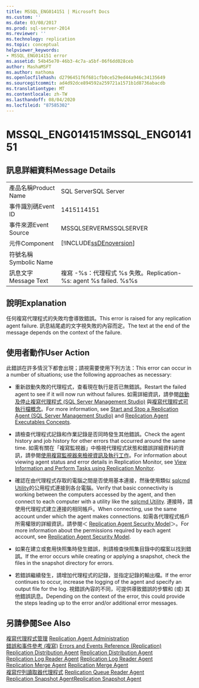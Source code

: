 ```yaml
---
title: MSSQL_ENG014151 | Microsoft Docs
ms.custom: ''
ms.date: 03/08/2017
ms.prod: sql-server-2014
ms.reviewer: ''
ms.technology: replication
ms.topic: conceptual
helpviewer_keywords:
- MSSQL_ENG014151 error
ms.assetid: 54b45e70-46b3-4c7a-a5bf-06f6dd028ceb
author: MashaMSFT
ms.author: mathoma
ms.openlocfilehash: d2796451f6f681cfb0ce529ed44a946c34135649
ms.sourcegitcommit: ad4d92dce894592a259721a1571b1d8736abacdb
ms.translationtype: MT
ms.contentlocale: zh-TW
ms.lasthandoff: 08/04/2020
ms.locfileid: "87585302"
---
```

# <a name="mssql_eng014151"></a><span data-ttu-id="d8430-102">MSSQL_ENG014151</span><span class="sxs-lookup"><span data-stu-id="d8430-102">MSSQL_ENG014151</span></span>
    
## <a name="message-details"></a><span data-ttu-id="d8430-103">訊息詳細資料</span><span class="sxs-lookup"><span data-stu-id="d8430-103">Message Details</span></span>  
  
|||  
|-|-|  
|<span data-ttu-id="d8430-104">產品名稱</span><span class="sxs-lookup"><span data-stu-id="d8430-104">Product Name</span></span>|<span data-ttu-id="d8430-105">SQL Server</span><span class="sxs-lookup"><span data-stu-id="d8430-105">SQL Server</span></span>|  
|<span data-ttu-id="d8430-106">事件識別碼</span><span class="sxs-lookup"><span data-stu-id="d8430-106">Event ID</span></span>|<span data-ttu-id="d8430-107">14151</span><span class="sxs-lookup"><span data-stu-id="d8430-107">14151</span></span>|  
|<span data-ttu-id="d8430-108">事件來源</span><span class="sxs-lookup"><span data-stu-id="d8430-108">Event Source</span></span>|<span data-ttu-id="d8430-109">MSSQLSERVER</span><span class="sxs-lookup"><span data-stu-id="d8430-109">MSSQLSERVER</span></span>|  
|<span data-ttu-id="d8430-110">元件</span><span class="sxs-lookup"><span data-stu-id="d8430-110">Component</span></span>|[!INCLUDE[ssDEnoversion](../../includes/ssdenoversion-md.md)]|  
|<span data-ttu-id="d8430-111">符號名稱</span><span class="sxs-lookup"><span data-stu-id="d8430-111">Symbolic Name</span></span>||  
|<span data-ttu-id="d8430-112">訊息文字</span><span class="sxs-lookup"><span data-stu-id="d8430-112">Message Text</span></span>|<span data-ttu-id="d8430-113">複寫 -%s：代理程式 %s 失敗。</span><span class="sxs-lookup"><span data-stu-id="d8430-113">Replication-%s: agent %s failed.</span></span> <span data-ttu-id="d8430-114">%s</span><span class="sxs-lookup"><span data-stu-id="d8430-114">%s</span></span>|  
  
## <a name="explanation"></a><span data-ttu-id="d8430-115">說明</span><span class="sxs-lookup"><span data-stu-id="d8430-115">Explanation</span></span>  
 <span data-ttu-id="d8430-116">任何複寫代理程式的失敗均會導致錯誤。</span><span class="sxs-lookup"><span data-stu-id="d8430-116">This error is raised for any replication agent failure.</span></span> <span data-ttu-id="d8430-117">訊息結尾處的文字視失敗的內容而定。</span><span class="sxs-lookup"><span data-stu-id="d8430-117">The text at the end of the message depends on the context of the failure.</span></span>  
  
## <a name="user-action"></a><span data-ttu-id="d8430-118">使用者動作</span><span class="sxs-lookup"><span data-stu-id="d8430-118">User Action</span></span>  
 <span data-ttu-id="d8430-119">此錯誤在許多情況下都會出現；請視需要使用下列方法：</span><span class="sxs-lookup"><span data-stu-id="d8430-119">This error can occur in a number of situations; use the following approaches as necessary:</span></span>  
  
-   <span data-ttu-id="d8430-120">重新啟動失敗的代理程式，查看現在執行是否已無錯誤。</span><span class="sxs-lookup"><span data-stu-id="d8430-120">Restart the failed agent to see if it will now run without failures.</span></span> <span data-ttu-id="d8430-121">如需詳細資訊，請參閱[啟動及停止複寫代理程式 &#40;SQL Server Management Studio&#41;](agents/start-and-stop-a-replication-agent-sql-server-management-studio.md) 與[複寫代理程式可執行檔概念](concepts/replication-agent-executables-concepts.md)。</span><span class="sxs-lookup"><span data-stu-id="d8430-121">For more information, see [Start and Stop a Replication Agent &#40;SQL Server Management Studio&#41;](agents/start-and-stop-a-replication-agent-sql-server-management-studio.md) and [Replication Agent Executables Concepts](concepts/replication-agent-executables-concepts.md).</span></span>  
  
-   <span data-ttu-id="d8430-122">請檢查代理程式記錄和作業記錄是否同時發生其他錯誤。</span><span class="sxs-lookup"><span data-stu-id="d8430-122">Check the agent history and job history for other errors that occurred around the same time.</span></span> <span data-ttu-id="d8430-123">如需有關在「複寫監視器」中檢視代理程式狀態和錯誤詳細資料的資訊，請參閱[使用複寫監視器來檢視資訊及執行工作](monitor/view-information-and-perform-tasks-replication-monitor.md)。</span><span class="sxs-lookup"><span data-stu-id="d8430-123">For information about viewing agent status and error details in Replication Monitor, see [View Information and Perform Tasks using Replication Monitor](monitor/view-information-and-perform-tasks-replication-monitor.md).</span></span>  
  
-   <span data-ttu-id="d8430-124">確認在由代理程式存取的電腦之間是否使用基本連接，然後使用類似 [sqlcmd Utility](../../tools/sqlcmd-utility.md)的公用程式連接到各台電腦。</span><span class="sxs-lookup"><span data-stu-id="d8430-124">Verify that basic connectivity is working between the computers accessed by the agent, and then connect to each computer with a utility like the [sqlcmd Utility](../../tools/sqlcmd-utility.md).</span></span> <span data-ttu-id="d8430-125">連接時，請使用代理程式建立連接的相同帳戶。</span><span class="sxs-lookup"><span data-stu-id="d8430-125">When connecting, use the same account under which the agent makes connections.</span></span> <span data-ttu-id="d8430-126">如需各代理程式帳戶所需權限的詳細資訊，請參閱＜ [Replication Agent Security Model](security/replication-agent-security-model.md)＞。</span><span class="sxs-lookup"><span data-stu-id="d8430-126">For more information about the permissions required by each agent account, see [Replication Agent Security Model](security/replication-agent-security-model.md).</span></span>  
  
-   <span data-ttu-id="d8430-127">如果在建立或套用快照集時發生錯誤，則請檢查快照集目錄中的檔案以找到錯誤。</span><span class="sxs-lookup"><span data-stu-id="d8430-127">If the error occurs while creating or applying a snapshot, check the files in the snapshot directory for errors.</span></span>  
  
-   <span data-ttu-id="d8430-128">若錯誤繼續發生，請增加代理程式的記錄，並指定記錄的輸出檔。</span><span class="sxs-lookup"><span data-stu-id="d8430-128">If the error continues to occur, increase the logging of the agent and specify an output file for the log.</span></span> <span data-ttu-id="d8430-129">視錯誤內容的不同，可提供導致錯誤的步驟和 (或) 其他錯誤訊息。</span><span class="sxs-lookup"><span data-stu-id="d8430-129">Depending on the context of the error, this could provide the steps leading up to the error and/or additional error messages.</span></span>  
  
## <a name="see-also"></a><span data-ttu-id="d8430-130">另請參閱</span><span class="sxs-lookup"><span data-stu-id="d8430-130">See Also</span></span>  
 <span data-ttu-id="d8430-131">[複寫代理程式管理](agents/replication-agent-administration.md) </span><span class="sxs-lookup"><span data-stu-id="d8430-131">[Replication Agent Administration](agents/replication-agent-administration.md) </span></span>  
 <span data-ttu-id="d8430-132">[錯誤和事件參考 &#40;複寫&#41;](errors-and-events-reference-replication.md) </span><span class="sxs-lookup"><span data-stu-id="d8430-132">[Errors and Events Reference &#40;Replication&#41;](errors-and-events-reference-replication.md) </span></span>  
 <span data-ttu-id="d8430-133">[Replication Distribution Agent](agents/replication-distribution-agent.md) </span><span class="sxs-lookup"><span data-stu-id="d8430-133">[Replication Distribution Agent](agents/replication-distribution-agent.md) </span></span>  
 <span data-ttu-id="d8430-134">[Replication Log Reader Agent](agents/replication-log-reader-agent.md) </span><span class="sxs-lookup"><span data-stu-id="d8430-134">[Replication Log Reader Agent](agents/replication-log-reader-agent.md) </span></span>  
 <span data-ttu-id="d8430-135">[Replication Merge Agent](agents/replication-merge-agent.md) </span><span class="sxs-lookup"><span data-stu-id="d8430-135">[Replication Merge Agent](agents/replication-merge-agent.md) </span></span>  
 <span data-ttu-id="d8430-136">[複寫佇列讀取器代理程式](agents/replication-queue-reader-agent.md) </span><span class="sxs-lookup"><span data-stu-id="d8430-136">[Replication Queue Reader Agent](agents/replication-queue-reader-agent.md) </span></span>  
 [<span data-ttu-id="d8430-137">Replication Snapshot Agent</span><span class="sxs-lookup"><span data-stu-id="d8430-137">Replication Snapshot Agent</span></span>](agents/replication-snapshot-agent.md)  
  
  
